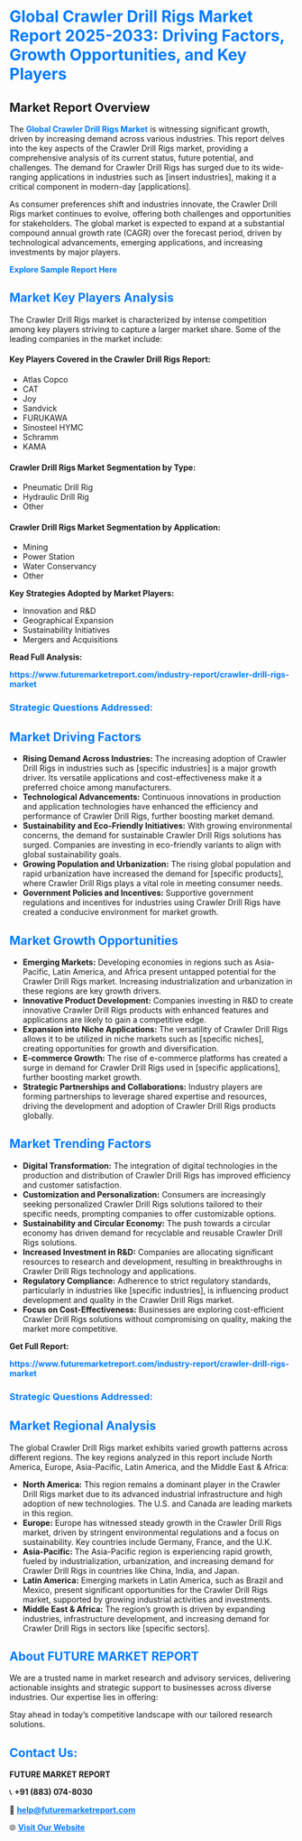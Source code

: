<h1 style="color: #007BFF;">Global Crawler Drill Rigs Market Report 2025-2033: Driving Factors, Growth Opportunities, and Key Players</h1>

<section id="overview">
<h2>Market Report Overview</h2>
<p>The <a href="https://www.futuremarketreport.com/industry-report/crawler-drill-rigs-market" style="color: #007BFF; text-decoration: none;"><strong>Global Crawler Drill Rigs Market</strong></a> is witnessing significant growth, driven by increasing demand across various industries. This report delves into the key aspects of the Crawler Drill Rigs market, providing a comprehensive analysis of its current status, future potential, and challenges. The demand for Crawler Drill Rigs has surged due to its wide-ranging applications in industries such as [insert industries], making it a critical component in modern-day [applications].</p>
<p>As consumer preferences shift and industries innovate, the Crawler Drill Rigs market continues to evolve, offering both challenges and opportunities for stakeholders. The global market is expected to expand at a substantial compound annual growth rate (CAGR) over the forecast period, driven by technological advancements, emerging applications, and increasing investments by major players.</p>
</section>

<section id="overview">
<p><a href="https://www.futuremarketreport.com/request-sample/reportId=90564" style="color: #007BFF; text-decoration: none;"><strong>Explore Sample Report Here</strong></a></p>
</section>

<section id="key-players">
<h2 style="color: #007BFF;">Market Key Players Analysis</h2>
<p>The Crawler Drill Rigs market is characterized by intense competition among key players striving to capture a larger market share. Some of the leading companies in the market include:</p>
<h4>Key Players Covered in the Crawler Drill Rigs Report:</h4>
<ul><li>Atlas Copco</li><li>CAT</li><li>Joy</li><li>Sandvick</li><li>FURUKAWA</li><li>Sinosteel HYMC</li><li>Schramm</li><li>KAMA</li></ul>
<h4>Crawler Drill Rigs Market Segmentation by Type:</h4>
<ul><li>Pneumatic Drill Rig</li><li>Hydraulic Drill Rig</li><li>Other</li></ul>

<h4>Crawler Drill Rigs Market Segmentation by Application:</h4>
<ul><li>Mining</li><li>Power Station</li><li>Water Conservancy</li><li>Other</li></ul>
<p><strong>Key Strategies Adopted by Market Players:</strong></p>
<ul>
<li>Innovation and R&D</li>
<li>Geographical Expansion</li>
<li>Sustainability Initiatives</li>
<li>Mergers and Acquisitions</li>
</ul>
</section>

<section>
<p><strong>Read Full Analysis: </strong></p><a href="https://www.futuremarketreport.com/industry-report/crawler-drill-rigs-market" style="color: #007BFF; text-decoration: none;"><strong>https://www.futuremarketreport.com/industry-report/crawler-drill-rigs-market</strong></a>
<h3 style="color: #007BFF;">Strategic Questions Addressed:</h3>
</section>

<section id="driving-factors">
<h2 style="color: #007BFF;">Market Driving Factors</h2>
<ul>
<li><strong>Rising Demand Across Industries:</strong> The increasing adoption of Crawler Drill Rigs in industries such as [specific industries] is a major growth driver. Its versatile applications and cost-effectiveness make it a preferred choice among manufacturers.</li>
<li><strong>Technological Advancements:</strong> Continuous innovations in production and application technologies have enhanced the efficiency and performance of Crawler Drill Rigs, further boosting market demand.</li>
<li><strong>Sustainability and Eco-Friendly Initiatives:</strong> With growing environmental concerns, the demand for sustainable Crawler Drill Rigs solutions has surged. Companies are investing in eco-friendly variants to align with global sustainability goals.</li>
<li><strong>Growing Population and Urbanization:</strong> The rising global population and rapid urbanization have increased the demand for [specific products], where Crawler Drill Rigs plays a vital role in meeting consumer needs.</li>
<li><strong>Government Policies and Incentives:</strong> Supportive government regulations and incentives for industries using Crawler Drill Rigs have created a conducive environment for market growth.</li>
</ul>
</section>

<section id="growth-opportunities">
<h2 style="color: #007BFF;">Market Growth Opportunities</h2>
<ul>
<li><strong>Emerging Markets:</strong> Developing economies in regions such as Asia-Pacific, Latin America, and Africa present untapped potential for the Crawler Drill Rigs market. Increasing industrialization and urbanization in these regions are key growth drivers.</li>
<li><strong>Innovative Product Development:</strong> Companies investing in R&D to create innovative Crawler Drill Rigs products with enhanced features and applications are likely to gain a competitive edge.</li>
<li><strong>Expansion into Niche Applications:</strong> The versatility of Crawler Drill Rigs allows it to be utilized in niche markets such as [specific niches], creating opportunities for growth and diversification.</li>
<li><strong>E-commerce Growth:</strong> The rise of e-commerce platforms has created a surge in demand for Crawler Drill Rigs used in [specific applications], further boosting market growth.</li>
<li><strong>Strategic Partnerships and Collaborations:</strong> Industry players are forming partnerships to leverage shared expertise and resources, driving the development and adoption of Crawler Drill Rigs products globally.</li>
</ul>
</section>

<section id="trending-factors">
<h2 style="color: #007BFF;">Market Trending Factors</h2>
<ul>
<li><strong>Digital Transformation:</strong> The integration of digital technologies in the production and distribution of Crawler Drill Rigs has improved efficiency and customer satisfaction.</li>
<li><strong>Customization and Personalization:</strong> Consumers are increasingly seeking personalized Crawler Drill Rigs solutions tailored to their specific needs, prompting companies to offer customizable options.</li>
<li><strong>Sustainability and Circular Economy:</strong> The push towards a circular economy has driven demand for recyclable and reusable Crawler Drill Rigs solutions.</li>
<li><strong>Increased Investment in R&D:</strong> Companies are allocating significant resources to research and development, resulting in breakthroughs in Crawler Drill Rigs technology and applications.</li>
<li><strong>Regulatory Compliance:</strong> Adherence to strict regulatory standards, particularly in industries like [specific industries], is influencing product development and quality in the Crawler Drill Rigs market.</li>
<li><strong>Focus on Cost-Effectiveness:</strong> Businesses are exploring cost-efficient Crawler Drill Rigs solutions without compromising on quality, making the market more competitive.</li>
</ul>
</section>

<section>
<p><strong>Get Full Report: </strong></p><a href="https://www.futuremarketreport.com/industry-report/crawler-drill-rigs-market" style="color: #007BFF; text-decoration: none;"><strong>https://www.futuremarketreport.com/industry-report/crawler-drill-rigs-market</strong></a>
<h3 style="color: #007BFF;">Strategic Questions Addressed:</h3>
</section>


<section id="regional-analysis">
<h2 style="color: #007BFF;">Market Regional Analysis</h2>
<p>The global Crawler Drill Rigs market exhibits varied growth patterns across different regions. The key regions analyzed in this report include North America, Europe, Asia-Pacific, Latin America, and the Middle East & Africa:</p>
<ul>
<li><strong>North America:</strong> This region remains a dominant player in the Crawler Drill Rigs market due to its advanced industrial infrastructure and high adoption of new technologies. The U.S. and Canada are leading markets in this region.</li>
<li><strong>Europe:</strong> Europe has witnessed steady growth in the Crawler Drill Rigs market, driven by stringent environmental regulations and a focus on sustainability. Key countries include Germany, France, and the U.K.</li>
<li><strong>Asia-Pacific:</strong> The Asia-Pacific region is experiencing rapid growth, fueled by industrialization, urbanization, and increasing demand for Crawler Drill Rigs in countries like China, India, and Japan.</li>
<li><strong>Latin America:</strong> Emerging markets in Latin America, such as Brazil and Mexico, present significant opportunities for the Crawler Drill Rigs market, supported by growing industrial activities and investments.</li>
<li><strong>Middle East & Africa:</strong> The region’s growth is driven by expanding industries, infrastructure development, and increasing demand for Crawler Drill Rigs in sectors like [specific sectors].</li>
</ul>
</section>

<footer>
<h2 style="color: #007BFF;">About FUTURE MARKET REPORT</h2>
<p>We are a trusted name in market research and advisory services, delivering actionable insights and strategic support to businesses across diverse industries. Our expertise lies in offering:</p>

<p>Stay ahead in today’s competitive landscape with our tailored research solutions.</p>

<h2 style="color: #007BFF;">Contact Us:</h2>
<p><strong>FUTURE MARKET REPORT</strong></p>
<p>📞 <strong>+91 (883) 074-8030</strong></p>
<p>📧 <strong><a href="mailto:help@futuremarketreport.com" style="color: #007BFF;">help@futuremarketreport.com</a></strong></p>
<p>🌐 <strong><a href="https://www.futuremarketreport.com/" style="color: #007BFF;">Visit Our Website</a></strong></p>
</footer>